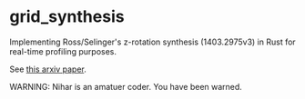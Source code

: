 # grid_synthesis


Implementing Ross/Selinger's z-rotation synthesis (1403.2975v3) in Rust for real-time profiling purposes. 


See [this arxiv paper](https://arxiv.org/abs/1403.2975v3).

WARNING: Nihar is an amatuer coder. You have been warned.



